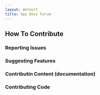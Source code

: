 ```yaml
---
layout: default
title: Xpp Devs Forum
---
```


## How To Contribute

### Reporting Issues

### Suggesting Features

### Contributin Content (documentation)

### Contributing Code
